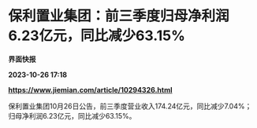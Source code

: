 # 保利置业集团：前三季度归母净利润6.23亿元，同比减少63.15%
**界面快报**

**2023-10-26 17:18**

**https://www.jiemian.com/article/10294326.html**

保利置业集团10月26日公告，前三季度营业收入174.24亿元，同比减少7.04%；归母净利润6.23亿元，同比减少63.15%。